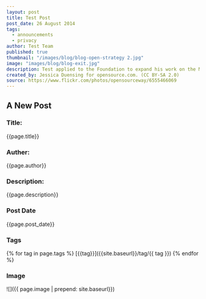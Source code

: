 ```yaml
---
layout: post
title: Test Post
post_date: 26 August 2014
tags: 
  - announcements
  - privacy
author: Test Team
published: true
thumbnail: "/images/blog/blog-open-strategy 2.jpg"
image: "images/blog/blog-exit.jpg"
description: Test applied to the Foundation to expand his work on the Madison Project which...
created_by: Jessica Duensing for opensource.com. (CC BY-SA 2.0)
source: https://www.flickr.com/photos/opensourceway/6555466069
---
```


## A New Post

### Title:
{{page.title}}

### Auther:
{{page.author}}

### Description:
{{page.description}}

### Post Date
{{page.post_date}}

### Tags
{% for tag in page.tags %}
[{{tag}}]({{site.baseurl}}/tag/{{ tag }})
{% endfor %}

### Image
![]({{ page.image | prepend: site.baseurl}})